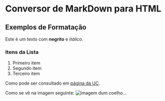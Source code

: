 # Conversor de MarkDown para HTML

## Exemplos de Formatação
Este é um texto com **negrito** e *itálico*.

### Itens da Lista
1. Primeiro item
2. Segundo item
3. Terceiro item

Como pode ser consultado em [página da UC](http://www.uc.pt).

Como se vê na imagem seguinte: ![imagem dum coelho](http://www.coelho.com)...